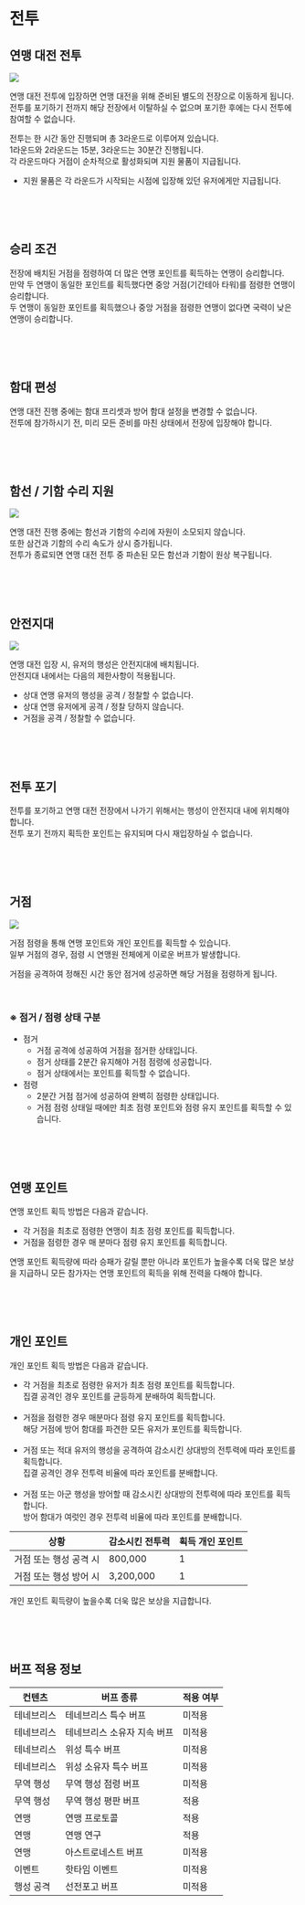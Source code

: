 # 전투

## 연맹 대전 전투

![](http://d3bbxo4nelobc3.cloudfront.net/html/img/help/1804_01.jpg)

연맹 대전 전투에 입장하면 연맹 대전을 위해 준비된 별도의 전장으로 이동하게 됩니다.<br>
전투를 포기하기 전까지 해당 전장에서 이탈하실 수 없으며 포기한 후에는 다시 전투에 참여할 수 없습니다.

전투는 한 시간 동안 진행되며 총 3라운드로 이루어져 있습니다.<br>
1라운드와 2라운드는 15분, 3라운드는 30분간 진행됩니다.<br>
각 라운드마다 거점이 순차적으로 활성화되며 지원 물품이 지급됩니다.<br>

- 지원 물품은 각 라운드가 시작되는 시점에 입장해 있던 유저에게만 지급됩니다.

<br>
<br>
<br>


## 승리 조건
 
전장에 배치된 거점을 점령하여 더 많은 연맹 포인트를 획득하는 연맹이 승리합니다.<br>
만약 두 연맹이 동일한 포인트를 획득했다면 중앙 거점(기간테아 타워)를 점령한 연맹이 승리합니다.<br>
두 연맹이 동일한 포인트를 획득했으나 중앙 거점을 점령한 연맹이 없다면 국력이 낮은 연맹이 승리합니다.

<br>
<br>
<br>


## 함대 편성
 
연맹 대전 진행 중에는 함대 프리셋과 방어 함대 설정을 변경할 수 없습니다.<br>
전투에 참가하시기 전, 미리 모든 준비를 마친 상태에서 전장에 입장해야 합니다.

<br>
<br>
<br>


## 함선 / 기함 수리 지원

![](http://d3bbxo4nelobc3.cloudfront.net/html/img/help/1804_02.jpg)

연맹 대전 진행 중에는 함선과 기함의 수리에 자원이 소모되지 않습니다.<br>
또한 삼건과 기함의 수리 속도가 상시 증가됩니다.<br>
전투가 종료되면 연맹 대전 전투 중 파손된 모든 함선과 기함이 원상 복구됩니다.

<br>
<br>
<br>


## 안전지대

![](http://d3bbxo4nelobc3.cloudfront.net/html/img/help/1804_03.jpg)

연맹 대전 입장 시, 유저의 행성은 안전지대에 배치됩니다.<br>
안전지대 내에서는 다음의 제한사항이 적용됩니다.

- 상대 연맹 유저의 행성을 공격 / 정찰할 수 없습니다.<br>
- 상대 연맹 유저에게 공격 / 정찰 당하지 않습니다.<br>
- 거점을 공격 / 정찰할 수 없습니다.

<br>
<br>
<br>


## 전투 포기

전투를 포기하고 연맹 대전 전장에서 나가기 위해서는 행성이 안전지대 내에 위치해야 합니다.<br>
전투 포기 전까지 획득한 포인트는 유지되며 다시 재입장하실 수 없습니다.

<br>
<br>
<br>


## 거점

![](http://d3bbxo4nelobc3.cloudfront.net/html/img/help/1804_04.jpg)

거점 점령을 통해 연맹 포인트와 개인 포인트를 획득할 수 있습니다.<br>
일부 거점의 경우, 점령 시 연맹원 전체에게 이로운 버프가 발생합니다.

거점을 공격하여 정해진 시간 동안 점거에 성공하면 해당 거점을 점령하게 됩니다.

<br>

### ※ 점거 / 점령 상태 구분
- 점거
  - 거점 공격에 성공하여 거점을 점거한 상태입니다. 
  - 점거 상태를 2분간 유지해야 거점 점령에 성공합니다.
  - 점거 상태에서는 포인트를 획득할 수 없습니다.
- 점령
  - 2분간 거점 점거에 성공하여 완벽히 점령한 상태입니다.
  - 거점 점령 상태일 때에만 최초 점령 포인트와 점령 유지 포인트를 획득할 수 있습니다.

<br>
<br>
<br>


## 연맹 포인트

연맹 포인트 획득 방법은 다음과 같습니다.

- 각 거점을 최초로 점령한 연맹이 최초 점령 포인트를 획득합니다.<br>
- 거점을 점령한 경우 매 분마다 점령 유지 포인트를 획득합니다.

연맹 포인트 획득량에 따라 승패가 갈릴 뿐만 아니라 포인트가 높을수록 더욱 많은 보상을 지급하니 모든 참가자는 연맹 포인트의 획득을 위해 전력을 다해야 합니다.

<br>
<br>
<br>


## 개인 포인트

개인 포인트 획득 방법은 다음과 같습니다.
 
- 각 거점을 최초로 점령한 유저가 최초 점령 포인트를 획득합니다.<br>
  집결 공격인 경우 포인트를 균등하게 분배하여 획득합니다.<br><br>
- 거점을 점령한 경우 매분마다 점령 유지 포인트를 획득합니다.<br>
  해당 거점에 방어 함대를 파견한 모든 유저가 포인트를 획득합니다.<br><br>
- 거점 또는 적대 유저의 행성을 공격하여 감소시킨 상대방의 전투력에 따라 포인트를 획득합니다.<br>
  집결 공격인 경우 전투력 비율에 따라 포인트를 분배합니다.<br><br>
- 거점 또는 아군 행성을 방어할 때 감소시킨 상대방의 전투력에 따라 포인트를 획득합니다.<br>
  방어 함대가 여럿인 경우 전투력 비율에 따라 포인트를 분배합니다.

| 상황 | 감소시킨 전투력 | 획득 개인 포인트 |
| - | - | - |
| 거점 또는 행성 공격 시 | 800,000 | 1 |
| 거점 또는 행성 방어 시 | 3,200,000 | 1 |

개인 포인트 획득량이 높을수록 더욱 많은 보상을 지급합니다.

<br>
<br>
<br>

## 버프 적용 정보

| 컨텐츠 | 버프 종류 | 적용 여부 |
| - | - | - |
| 테네브리스 | 테네브리스 특수 버프 | 미적용 |
| 테네브리스 | 테네브리스 소유자 지속 버프 | 미적용 |
| 테네브리스 | 위성 특수 버프 | 미적용 |
| 테네브리스 | 위성 소유자 특수 버프 | 미적용 |
| 무역 행성 | 무역 행성 점령 버프 | 미적용 |
| 무역 행성 | 무역 행성 평판 버프 | 적용 |
| 연맹 | 연맹 프로토콜 | 적용 |
| 연맹 | 연맹 연구 | 적용 |
| 연맹 | 아스트로네스트 버프 | 미적용 |
| 이벤트 | 핫타임 이벤트 | 미적용 |
| 행성 공격 | 선전포고 버프 | 미적용 |

<br>
<br>
<br>

